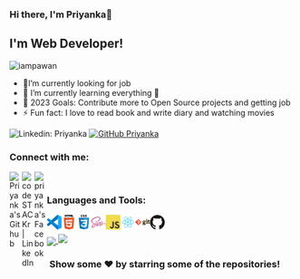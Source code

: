### Hi there, I'm Priyanka👋

## I'm Web Developer!

<p align="left"> <img src="https://komarev.com/ghpvc/?username=Priyanka11072002&label=Views&color=green&style=plastic" alt="iampawan" /> </p>

- 🔭I’m currently looking for job 
- 🌱 I’m currently learning everything 🤣
- 🥅 2023 Goals: Contribute more to Open Source projects and  getting  job 
- ⚡ Fun fact: I love to read book and write diary and watching movies

![Linkedin: Priyanka](https://img.shields.io/badge/-Priyanka-green?style=flat-square&logo=Linkedin&logoColor=white&link=https://www.linkedin.com/in/priyanka-kumari-b9308524b/)
[![GitHub Priyanka](https://img.shields.io/github/followers/Priyanka11072002?label=follow&style=social)](https://github.com/Priyanka11072002
)

### Connect with me:

<a href="https://github.com/Priyanka11072002">
  <img align="left" alt="Priyanka's Github" width="22px" src="https://cdn.jsdelivr.net/npm/simple-icons@v3/icons/github.svg" />
</a>

<a href="https://www.linkedin.com/in/priyanka-kumari-b9308524b/">
<img align="left" alt="codeSTACKr | LinkedIn" width="22px" src="https://cdn.jsdelivr.net/npm/simple-icons@v3/icons/linkedin.svg" />
</a>

<a href="https://www.facebook.com/profile.php?id=100066594525089">
  <img align="left" alt="priyanka's Facebook" width="22px" src="https://www.facebook.com/profile.php?id=100066594525089" />
</a>

<br />

### Languages and Tools:

<img align="left" alt="Visual Studio Code" width="26px" src="https://raw.githubusercontent.com/github/explore/80688e429a7d4ef2fca1e82350fe8e3517d3494d/topics/visual-studio-code/visual-studio-code.png" /><img align="left" alt="html5" width="26px" src="https://raw.githubusercontent.com/github/explore/80688e429a7d4ef2fca1e82350fe8e3517d3494d/topics/html/html.png" />
<img align="left" alt="CSS3" width="26px" src="https://raw.githubusercontent.com/github/explore/80688e429a7d4ef2fca1e82350fe8e3517d3494d/topics/css/css.png" /><img align="left" alt="sass" width="26px" src="https://raw.githubusercontent.com/github/explore/80688e429a7d4ef2fca1e82350fe8e3517d3494d/topics/sass/sass.png" />
<img align="left" alt="JavaScript" width="26px" src="https://raw.githubusercontent.com/github/explore/80688e429a7d4ef2fca1e82350fe8e3517d3494d/topics/javascript/javascript.png" />
<img align="left" alt="react" width="26px" src="https://raw.githubusercontent.com/github/explore/80688e429a7d4ef2fca1e82350fe8e3517d3494d/topics/react/react.png" />

<img align="left" alt="Git" width="26px" src="https://raw.githubusercontent.com/github/explore/80688e429a7d4ef2fca1e82350fe8e3517d3494d/topics/git/git.png" /><img align="left" alt="github" width="26px" src="https://raw.githubusercontent.com/github/explore/78df643247d429f6cc873026c0622819ad797942/topics/github/github.png" />

<br />
<br />
<a href="https://github.com/Priyanka11072002">
  <img align="center" src="https://github-readme-stats.vercel.app/api/top-langs/?username=priyanka11072002&theme=dark&hide_langs_below=1" />
</a>
<img src="https://github-readme-stats.vercel.app/api?username=priyanka11072002&&show_icons=true&title_color=ffffff&icon_color=bb2acf&text_color=daf7dc&bg_color=151515">

<div align="center">

### Show some ❤️ by starring some of the repositories!

</div>
